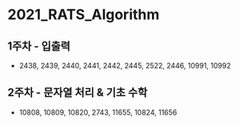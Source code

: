 # 2021_RATS_Algorithm

## 1주차 - 입출력
+ 2438, 2439, 2440, 2441, 2442, 2445, 2522, 2446, 10991, 10992
## 2주차 - 문자열 처리 & 기초 수학
+ 10808, 10809, 10820, 2743, 11655, 10824, 11656
